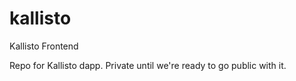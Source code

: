 # kallisto
Kallisto Frontend

Repo for Kallisto dapp. Private until we're ready to go public with it.
